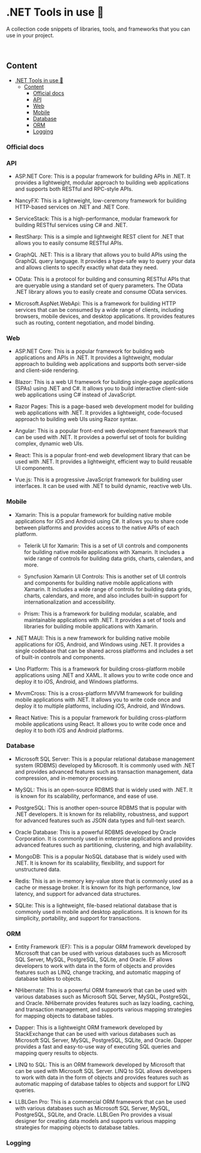 # .NET Tools in use 👾

A collection code snippets of libraries, tools, and frameworks that you can use in your project.

<br />

## Content
- [.NET Tools in use 👾](#net-tools-in-use-)
  - [Content](#content)
    - [Official docs](#official-docs)
    - [API](#api)
    - [Web](#web)
    - [Mobile](#mobile)
    - [Database](#database)
    - [ORM](#orm)
    - [Logging](#logging)

### Official docs

### API
* ASP.NET Core: This is a popular framework for building APIs in .NET. It provides a lightweight, modular approach to building web applications and supports both RESTful and RPC-style APIs.

* NancyFX: This is a lightweight, low-ceremony framework for building HTTP-based services on .NET and .NET Core.

* ServiceStack: This is a high-performance, modular framework for building RESTful services using C# and .NET.

* RestSharp: This is a simple and lightweight REST client for .NET that allows you to easily consume RESTful APIs.

* GraphQL .NET: This is a library that allows you to build APIs using the GraphQL query language. It provides a type-safe way to query your data and allows clients to specify exactly what data they need.

* OData: This is a protocol for building and consuming RESTful APIs that are queryable using a standard set of query parameters. The OData .NET library allows you to easily create and consume OData services.

* Microsoft.AspNet.WebApi: This is a framework for building HTTP services that can be consumed by a wide range of clients, including browsers, mobile devices, and desktop applications. It provides features such as routing, content negotiation, and model binding.

### Web
* ASP.NET Core: This is a popular framework for building web applications and APIs in .NET. It provides a lightweight, modular approach to building web applications and supports both server-side and client-side rendering.

* Blazor: This is a web UI framework for building single-page applications (SPAs) using .NET and C#. It allows you to build interactive client-side web applications using C# instead of JavaScript.

* Razor Pages: This is a page-based web development model for building web applications with .NET. It provides a lightweight, code-focused approach to building web UIs using Razor syntax.

* Angular: This is a popular front-end web development framework that can be used with .NET. It provides a powerful set of tools for building complex, dynamic web UIs.

* React: This is a popular front-end web development library that can be used with .NET. It provides a lightweight, efficient way to build reusable UI components.

* Vue.js: This is a progressive JavaScript framework for building user interfaces. It can be used with .NET to build dynamic, reactive web UIs.

### Mobile
* Xamarin: This is a popular framework for building native mobile applications for iOS and Android using C#. It allows you to share code between platforms and provides access to the native APIs of each platform.
  * Telerik UI for Xamarin: This is a set of UI controls and components for building native mobile applications with Xamarin. It includes a wide range of controls for building data grids, charts, calendars, and more.

  * Syncfusion Xamarin UI Controls: This is another set of UI controls and components for building native mobile applications with Xamarin. It includes a wide range of controls for building data grids, charts, calendars, and more, and also includes built-in support for internationalization and accessibility.

  * Prism: This is a framework for building modular, scalable, and maintainable applications with .NET. It provides a set of tools and libraries for building mobile applications with Xamarin.

* .NET MAUI: This is a new framework for building native mobile applications for iOS, Android, and Windows using .NET. It provides a single codebase that can be shared across platforms and includes a set of built-in controls and components.

* Uno Platform: This is a framework for building cross-platform mobile applications using .NET and XAML. It allows you to write code once and deploy it to iOS, Android, and Windows platforms.

* MvvmCross: This is a cross-platform MVVM framework for building mobile applications with .NET. It allows you to write code once and deploy it to multiple platforms, including iOS, Android, and Windows.

* React Native: This is a popular framework for building cross-platform mobile applications using React. It allows you to write code once and deploy it to both iOS and Android platforms.
### Database
* Microsoft SQL Server: This is a popular relational database management system (RDBMS) developed by Microsoft. It is commonly used with .NET and provides advanced features such as transaction management, data compression, and in-memory processing.

* MySQL: This is an open-source RDBMS that is widely used with .NET. It is known for its scalability, performance, and ease of use.

* PostgreSQL: This is another open-source RDBMS that is popular with .NET developers. It is known for its reliability, robustness, and support for advanced features such as JSON data types and full-text search.

* Oracle Database: This is a powerful RDBMS developed by Oracle Corporation. It is commonly used in enterprise applications and provides advanced features such as partitioning, clustering, and high availability.

* MongoDB: This is a popular NoSQL database that is widely used with .NET. It is known for its scalability, flexibility, and support for unstructured data.

* Redis: This is an in-memory key-value store that is commonly used as a cache or message broker. It is known for its high performance, low latency, and support for advanced data structures. 


* SQLite: This is a lightweight, file-based relational database that is commonly used in mobile and desktop applications. It is known for its simplicity, portability, and support for transactions.

### ORM
* Entity Framework (EF): This is a popular ORM framework developed by Microsoft that can be used with various databases such as Microsoft SQL Server, MySQL, PostgreSQL, SQLite, and Oracle. EF allows developers to work with data in the form of objects and provides features such as LINQ, change tracking, and automatic mapping of database tables to objects.

* NHibernate: This is a powerful ORM framework that can be used with various databases such as Microsoft SQL Server, MySQL, PostgreSQL, and Oracle. NHibernate provides features such as lazy loading, caching, and transaction management, and supports various mapping strategies for mapping objects to database tables.

* Dapper: This is a lightweight ORM framework developed by StackExchange that can be used with various databases such as Microsoft SQL Server, MySQL, PostgreSQL, SQLite, and Oracle. Dapper provides a fast and easy-to-use way of executing SQL queries and mapping query results to objects.

* LINQ to SQL: This is an ORM framework developed by Microsoft that can be used with Microsoft SQL Server. LINQ to SQL allows developers to work with data in the form of objects and provides features such as automatic mapping of database tables to objects and support for LINQ queries.

* LLBLGen Pro: This is a commercial ORM framework that can be used with various databases such as Microsoft SQL Server, MySQL, PostgreSQL, SQLite, and Oracle. LLBLGen Pro provides a visual designer for creating data models and supports various mapping strategies for mapping objects to database tables.

### Logging